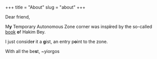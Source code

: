 +++
title = "About"
slug = "about"
+++

Dear friend,

M**y** Temporary Autonomous Zone corner was insp**i**red by the so-called
[book](https://en.wikipedia.org/wiki/Temporary_Autonomous_Zone) **o**f Hakim Bey.


I just conside**r** it a **g**ist, an entry p**o**int to the zone.

With all the be**s**t,
~yiorgos
